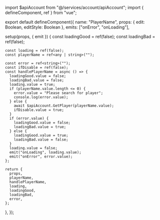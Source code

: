 import $apiAccount from "@/services/account/apiAccount";
import { defineComponent, ref } from "vue";

export default defineComponent({
  name: "PlayerName",
  props: { edit: Boolean, editStyle: Boolean },
  emits: ["onError", "onLoading"],

  setup(props, { emit }) {
    const loadingGood = ref(false);
    const loadingBad = ref(false);

    const loading = ref(false);
    const playerName = ref<any | string>("");

    const error = ref<string>("");
    const ifDisable = ref(false);
    const handlePlayerName = async () => {
      loadingGood.value = false;
      loadingBad.value = false;
      loading.value = true;
      if (playerName.value.length <= 0) {
        error.value = "Please search for player";
        console.log(error.value);
      } else {
        await $apiAccount.GetPlayer(playerName.value);
        ifDisable.value = true;
      }
      if (error.value) {
        loadingGood.value = false;
        loadingBad.value = true;
      } else {
        loadingGood.value = true;
        loadingBad.value = false;
      }
      loading.value = false;
      emit("onLoading", loading.value);
      emit("onError", error.value);
    };

    return {
      props,
      playerName,
      handlePlayerName,
      loading,
      loadingGood,
      loadingBad,
      error,
    };
  },
});
